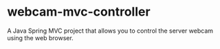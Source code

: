 # webcam-mvc-controller
A Java Spring MVC project that allows you to control the server webcam using the web browser.
